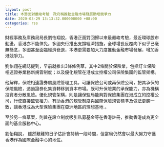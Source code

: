 ```yaml
---
layout: post
title: 本港面對嚴峻考驗　政府稱推動金融市場發展助增競爭力
date: 2020-03-29 13:13:32.000000000 +08:00
categories: rss
---
```


財經事務及庫務局局長劉怡翔說，香港正面對回歸以來最嚴峻考驗，最近環球股市動盪，香港亦不能倖免，多國央行推出支撐經濟措施，全球增長反覆向下似乎已毫無懸念，多國甚至面臨經濟衰退，本港更需要加大力度推動金融市場發展，增加香港競爭力。

劉怡翔在網誌提到，早前就推出3條條例草，其中2條關於保險業，包括訂立保險相連證券業務新規管制度；以及優化規管在港成立控權公司保險集團的監管架構。

他解釋，保險相連證券屬風險管理工具，可讓保險公司或再保險公司，把其承保的保險風險，透過證券化集資轉移到資本市場。既可升保險業的承保能力，亦為機構投資者分散風險。優化規管架構，則是讓保監局能夠對保險集團在港成立的控權公司，行使直接監管權力，有助香港的規管制度與國際保險規管標準及做法更趨一致，讓香港成為大型保險集團在亞洲地區的理想基地 。

至於另一條草案，則旨在設立制度吸引私募基金等在香港註冊，推動香港成為更全面的基金服務中心。

劉怡翔說， 雖然艱難的日子估計會持續一段時間，但當局仍然會以最大努力守護香港作為國際金融中心的地位。
